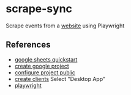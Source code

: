 # scrape-sync

Scrape events from a [website](https://reservas.estetical.es) using Playwright

## References

- [google sheets quickstart](https://developers.google.com/workspace/sheets/api/quickstart/python?hl=es-419)
- [create google project](https://console.cloud.google.com/projectcreate?hl=es-419)
- [configure project public](https://console.cloud.google.com/auth/audience?hl=es-419)
- [create clients](https://console.cloud.google.com/auth/clients) Select "Desktop App"
- [playwright](https://playwright.dev/python/docs/intro)

